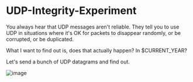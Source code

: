 # UDP-Integrity-Experiment
You always hear that UDP messages aren't reliable. They tell you to use UDP in situations where it's OK for packets to disappear randomly, or be corrupted, or be duplicated.

What I want to find out is, does that actually happen? In $CURRENT_YEAR?

Let's send a bunch of UDP datagrams and find out.


![image](https://user-images.githubusercontent.com/5377932/120906724-7ee3a280-c621-11eb-8759-bcc9a0b050c9.png)
